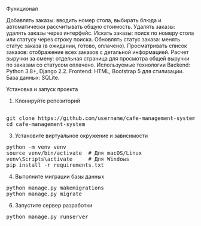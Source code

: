 Функционал


Добавлять заказы: вводить номер стола, выбирать блюда и автоматически рассчитывать общую стоимость.
Удалять заказы: удалять заказы через интерфейс.
Искать заказы: поиск по номеру стола или статусу через строку поиска.
Обновлять статус заказа: менять статус заказа (в ожидании, готово, оплачено).
Просматривать список заказов: отображение всех заказов с детальной информацией.
Расчет выручки за смену: отдельная страница для просмотра общей выручки по заказам со статусом оплачено.
Используемые технологии
Backend: Python 3.8+, Django 2.2.
Frontend: HTML, Bootstrap 5 для стилизации.
База данных: SQLite.


Установка и запуск проекта
1. Клонируйте репозиторий
<pre> 
git clone https://github.com/username/cafe-management-system.git
cd cafe-management-system
</pre>



3. Установите виртуальное окружение и зависимости
<pre>
python -m venv venv
source venv/bin/activate  # Для macOS/Linux
venv\Scripts\activate     # Для Windows
pip install -r requirements.txt
</pre>

4. Выполните миграции базы данных
<pre>
python manage.py makemigrations
python manage.py migrate
</pre>

6. Запустите сервер разработки
<pre>
python manage.py runserver
</pre>



